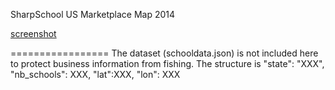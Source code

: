 SharpSchool US Marketplace Map 2014

[screenshot](https://raw.githubusercontent.com/syntaxlogofree/SharpSchoolUS2014/master/screenshot.jpg)


=================
The dataset (schooldata.json) is not included here to protect business information from fishing. 
The structure is "state": "XXX", "nb_schools": XXX, "lat":XXX, "lon": XXX 

